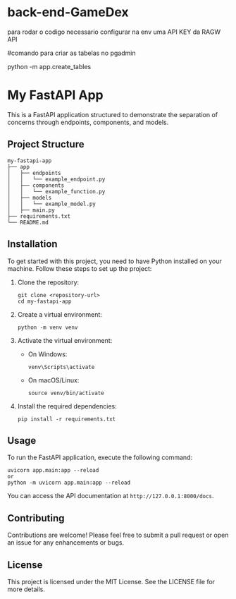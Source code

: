 

# back-end-GameDex

para rodar o codigo necessario configurar na env uma API KEY da RAGW API

#comando para criar as tabelas no pgadmin

python -m app.create_tables

# My FastAPI App

This is a FastAPI application structured to demonstrate the separation of concerns through endpoints, components, and models.

## Project Structure

```
my-fastapi-app
├── app
│   ├── endpoints
│   │   └── example_endpoint.py
│   ├── components
│   │   └── example_function.py
│   ├── models
│   │   └── example_model.py
│   ├── main.py
├── requirements.txt
└── README.md
```

## Installation

To get started with this project, you need to have Python installed on your machine. Follow these steps to set up the project:

1. Clone the repository:
   ```
   git clone <repository-url>
   cd my-fastapi-app
   ```

2. Create a virtual environment:
   ```
   python -m venv venv
   ```

3. Activate the virtual environment:
   - On Windows:
     ```
     venv\Scripts\activate
     ```
   - On macOS/Linux:
     ```
     source venv/bin/activate
     ```

4. Install the required dependencies:
   ```
   pip install -r requirements.txt
   ```

## Usage

To run the FastAPI application, execute the following command:

```
uvicorn app.main:app --reload
or
python -m uvicorn app.main:app --reload
```

You can access the API documentation at `http://127.0.0.1:8000/docs`.

## Contributing

Contributions are welcome! Please feel free to submit a pull request or open an issue for any enhancements or bugs.

## License

This project is licensed under the MIT License. See the LICENSE file for more details.
